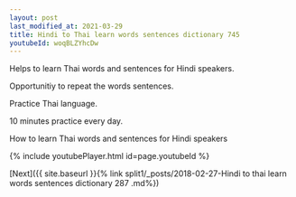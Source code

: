 ```yaml
---
layout: post
last_modified_at: 2021-03-29
title: Hindi to Thai learn words sentences dictionary 745 
youtubeId: woqBLZYhcDw
---
```

 
 
Helps to learn Thai words and sentences for Hindi speakers.

Opportunitiy to repeat the words sentences. 

Practice Thai language. 
 
10 minutes practice every day. 
 
How to learn Thai words and sentences for Hindi speakers 
 
{% include youtubePlayer.html id=page.youtubeId %}
 
 
[Next]({{ site.baseurl }}{% link  split1/_posts/2018-02-27-Hindi to thai learn words sentences dictionary 287 .md%})
 
